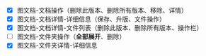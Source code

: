 - [x] 图文档-文档操作（删除此版本、删除所有版本、移除、详情）
- [x] 图文档-文档详情-详细信息（保存、升版、文件操作）
- [x] 图文档-文档详情-文件列表（删除此版本、删除所有版本、操作栏）
- [ ] 图文档-文件夹操作（**全部展开**、删除）
- [x] 图文档-文件夹详情-详细信息
